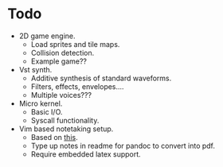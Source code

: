 # Todo
- 2D game engine.
    * Load sprites and tile maps.
    * Collision detection.
    * Example game??
- Vst synth.
    * Additive synthesis of standard waveforms.
    * Filters, effects, envelopes....
    * Multiple voices???
- Micro kernel.
    * Basic I/O.
    * Syscall functionality.
- Vim based notetaking setup.
    * Based on [this](https://www.youtube.com/watch?v=wh_WGWii7UE).
    * Type up notes in readme for pandoc to convert into pdf. 
    * Require embedded latex support. 
